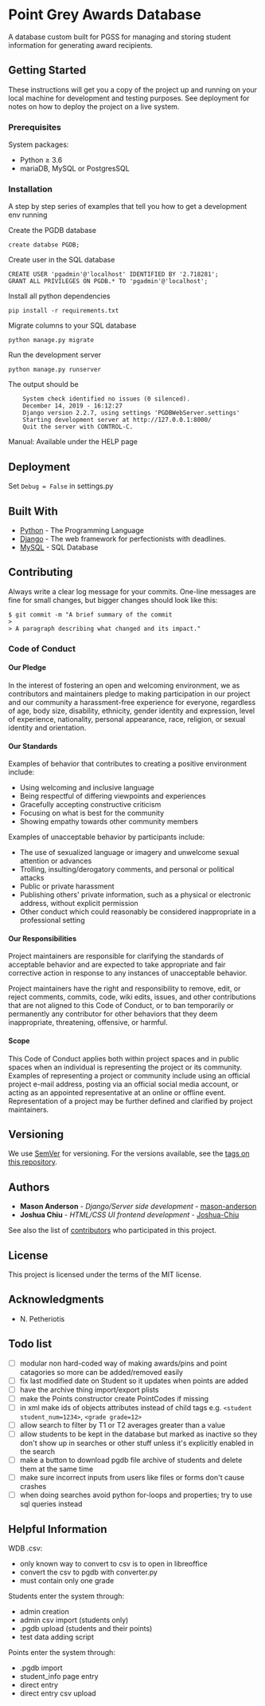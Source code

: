 # Point Grey Awards Database

A database custom built for PGSS for managing and storing student information for generating award recipients.

## Getting Started

These instructions will get you a copy of the project up and running on your local machine for development and testing purposes. See deployment for notes on how to deploy the project on a live system.

### Prerequisites

System packages:
* Python ≥ 3.6
* mariaDB, MySQL or PostgresSQL

### Installation

A step by step series of examples that tell you how to get a development env running

Create the PGDB database
```
create databse PGDB;
```

Create user in the SQL database
```
CREATE USER 'pgadmin'@'localhost' IDENTIFIED BY '2.718281';
GRANT ALL PRIVILEGES ON PGDB.* TO 'pgadmin'@'localhost';
```

Install all python dependencies
```
pip install -r requirements.txt
```

Migrate columns to your SQL database
```
python manage.py migrate
```

Run the development server
```
python manage.py runserver
```

The output should be
```
    System check identified no issues (0 silenced).
    December 14, 2019 - 16:12:27
    Django version 2.2.7, using settings 'PGDBWebServer.settings'
    Starting development server at http://127.0.0.1:8000/
    Quit the server with CONTROL-C.
```

Manual: Available under the HELP page

## Deployment

Set ```Debug = False``` in settings.py

## Built With

* [Python](https://www.python.org/downloads/) - The Programming Language
* [Django](https://docs.djangoproject.com/en/2.2/) - The web framework for perfectionists with deadlines.
* [MySQL](https://dev.mysql.com/downloads/mysql/) - SQL Database

## Contributing

Always write a clear log message for your commits. One-line messages are fine for small changes, but bigger changes should look like this:

    $ git commit -m "A brief summary of the commit
    > 
    > A paragraph describing what changed and its impact."
    
### Code of Conduct

#### Our Pledge

In the interest of fostering an open and welcoming environment, we as
contributors and maintainers pledge to making participation in our project and
our community a harassment-free experience for everyone, regardless of age, body
size, disability, ethnicity, gender identity and expression, level of experience,
nationality, personal appearance, race, religion, or sexual identity and
orientation.

#### Our Standards

Examples of behavior that contributes to creating a positive environment
include:

* Using welcoming and inclusive language
* Being respectful of differing viewpoints and experiences
* Gracefully accepting constructive criticism
* Focusing on what is best for the community
* Showing empathy towards other community members

Examples of unacceptable behavior by participants include:

* The use of sexualized language or imagery and unwelcome sexual attention or
advances
* Trolling, insulting/derogatory comments, and personal or political attacks
* Public or private harassment
* Publishing others' private information, such as a physical or electronic
  address, without explicit permission
* Other conduct which could reasonably be considered inappropriate in a
  professional setting

#### Our Responsibilities

Project maintainers are responsible for clarifying the standards of acceptable
behavior and are expected to take appropriate and fair corrective action in
response to any instances of unacceptable behavior.

Project maintainers have the right and responsibility to remove, edit, or
reject comments, commits, code, wiki edits, issues, and other contributions
that are not aligned to this Code of Conduct, or to ban temporarily or
permanently any contributor for other behaviors that they deem inappropriate,
threatening, offensive, or harmful.

#### Scope

This Code of Conduct applies both within project spaces and in public spaces
when an individual is representing the project or its community. Examples of
representing a project or community include using an official project e-mail
address, posting via an official social media account, or acting as an appointed
representative at an online or offline event. Representation of a project may be
further defined and clarified by project maintainers.

## Versioning

We use [SemVer](http://semver.org/) for versioning. For the versions available, see the [tags on this repository](https://github.com/Joshua-Chiu/PGDBWebServer/tags). 

## Authors

* **Mason Anderson** - *Django/Server side development* - [mason-anderson](https://github.com/mason-anderson)
* **Joshua Chiu** - *HTML/CSS UI frontend development* - [Joshua-Chiu](https://github.com/Joshua-Chiu)

See also the list of [contributors](https://github.com/Joshua-Chiu/PGDBWebServer/contributors) who participated in this project.

## License

This project is licensed under the terms of the MIT license.

## Acknowledgments

* N. Petheriotis

## Todo list

- [ ] modular non hard-coded way of making awards/pins and point catagories so more can be added/removed easily
- [ ] fix last modified date on Student so it updates when points are added
- [ ] have the archive thing import/export plists
- [ ] make the Points constructor create PointCodes if missing
- [ ] in xml make ids of objects attributes instead of child tags e.g. `<student student_num=1234>`, `<grade grade=12>`
- [ ] allow search to filter by T1 or T2 averages greater than a value
- [ ] allow students to be kept in the database but marked as inactive so they don't show up in searches or other stuff unless it's explicitly enabled in the search
- [ ] make a button to download pgdb file archive of students and delete them at the same time
- [ ] make sure incorrect inputs from users like files or forms don't cause crashes
- [ ] when doing searches avoid python for-loops and properties; try to use sql queries instead

## Helpful Information

WDB .csv:

* only known way to convert to csv is to open in libreoffice
* convert the csv to pgdb with converter.py
* must contain only one grade

Students enter the system through:

* admin creation
* admin csv import (students only)
* .pgdb upload (students and their points)
* test data adding script

Points enter the system through:

* .pgdb import
* student_info page entry
* direct entry
* direct entry csv upload

